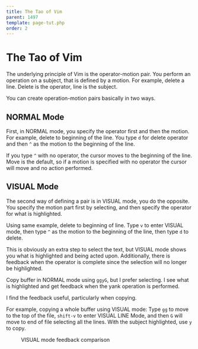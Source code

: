 ```yaml
---
title: The Tao of Vim
parent: 1497
template: page-tut.php
order: 2
---
```


# The Tao of Vim

The underlying principle of Vim is the operator-motion pair. You perform an operation on a subject, that is defined by a motion. For example, delete a line. Delete is the operator, line is the subject.

You can create operation-motion pairs basically in two ways.

## NORMAL Mode

First, in NORMAL mode, you specify the operator first and then the motion. For example, delete to beginning of the line. You type `d` for delete operator and then `^` as the motion to the beginning of the line.

If you type `^` with no operator, the cursor moves to the beginning of the line. Move is the default, so if a motion is specified with no operator the cursor will move and no action performed.

## VISUAL Mode

The second way of defining a pair is in VISUAL mode, you do the opposite. You specify the motion part first by selecting, and then specify the operator for what is highlighted.

Using same example, delete to beginning of line. Type `v` to enter VISUAL mode, then type `^` as the motion to the beginning of the line, then type `d` to delete.

This is obviously an extra step to select the text, but VISUAL mode shows you what is highlighted and being acted upon. Additionally, there is feedback when the operator is complete since the selection will no longer be highlighted.

<span class="sidenote">Copy buffer in NORMAL mode using `ggyG`, but I prefer selecting. I see what is highlighted and get feedback when the yank operation is performed.</span>

I find the feedback useful, particularly when copying.

For example, copying a whole buffer using VISUAL mode: Type `gg` to move to the top of the file, `shift-v` to enter VISUAL LINE Mode, and then `G` will move to end of file selecting all the lines. With the subject highlighted, use `y` to copy.

<figure><asciinema-player src="/a/casts/vim/tao.cast" font-size="large" cols="58" rows="15"></asciinema-player><figcaption>VISUAL mode feedback comparison</figcaption></figure>


